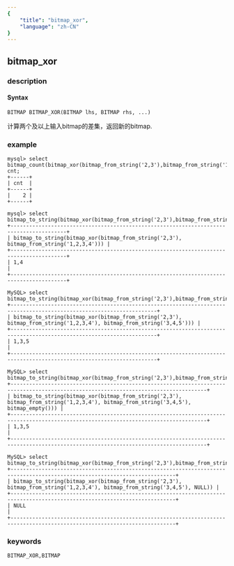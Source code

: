 ```yaml
---
{
    "title": "bitmap_xor",
    "language": "zh-CN"
}
---
```


<!-- 
Licensed to the Apache Software Foundation (ASF) under one
or more contributor license agreements.  See the NOTICE file
distributed with this work for additional information
regarding copyright ownership.  The ASF licenses this file
to you under the Apache License, Version 2.0 (the
"License"); you may not use this file except in compliance
with the License.  You may obtain a copy of the License at

  http://www.apache.org/licenses/LICENSE-2.0

Unless required by applicable law or agreed to in writing,
software distributed under the License is distributed on an
"AS IS" BASIS, WITHOUT WARRANTIES OR CONDITIONS OF ANY
KIND, either express or implied.  See the License for the
specific language governing permissions and limitations
under the License.
-->

## bitmap_xor
### description
#### Syntax

`BITMAP BITMAP_XOR(BITMAP lhs, BITMAP rhs, ...)`

计算两个及以上输入bitmap的差集，返回新的bitmap.

### example

```
mysql> select bitmap_count(bitmap_xor(bitmap_from_string('2,3'),bitmap_from_string('1,2,3,4'))) cnt;
+------+
| cnt  |
+------+
|    2 |
+------+

mysql> select bitmap_to_string(bitmap_xor(bitmap_from_string('2,3'),bitmap_from_string('1,2,3,4')));
+----------------------------------------------------------------------------------------+
| bitmap_to_string(bitmap_xor(bitmap_from_string('2,3'), bitmap_from_string('1,2,3,4'))) |
+----------------------------------------------------------------------------------------+
| 1,4                                                                                    |
+----------------------------------------------------------------------------------------+

MySQL> select bitmap_to_string(bitmap_xor(bitmap_from_string('2,3'),bitmap_from_string('1,2,3,4'),bitmap_from_string('3,4,5')));
+---------------------------------------------------------------------------------------------------------------------+
| bitmap_to_string(bitmap_xor(bitmap_from_string('2,3'), bitmap_from_string('1,2,3,4'), bitmap_from_string('3,4,5'))) |
+---------------------------------------------------------------------------------------------------------------------+
| 1,3,5                                                                                                               |
+---------------------------------------------------------------------------------------------------------------------+

MySQL> select bitmap_to_string(bitmap_xor(bitmap_from_string('2,3'),bitmap_from_string('1,2,3,4'),bitmap_from_string('3,4,5'),bitmap_empty()));
+-------------------------------------------------------------------------------------------------------------------------------------+
| bitmap_to_string(bitmap_xor(bitmap_from_string('2,3'), bitmap_from_string('1,2,3,4'), bitmap_from_string('3,4,5'), bitmap_empty())) |
+-------------------------------------------------------------------------------------------------------------------------------------+
| 1,3,5                                                                                                                               |
+-------------------------------------------------------------------------------------------------------------------------------------+

MySQL> select bitmap_to_string(bitmap_xor(bitmap_from_string('2,3'),bitmap_from_string('1,2,3,4'),bitmap_from_string('3,4,5'),NULL));
+---------------------------------------------------------------------------------------------------------------------------+
| bitmap_to_string(bitmap_xor(bitmap_from_string('2,3'), bitmap_from_string('1,2,3,4'), bitmap_from_string('3,4,5'), NULL)) |
+---------------------------------------------------------------------------------------------------------------------------+
| NULL                                                                                                                      |
+---------------------------------------------------------------------------------------------------------------------------+
```

### keywords

    BITMAP_XOR,BITMAP
